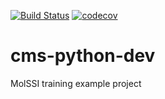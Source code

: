 [![Build Status](https://travis-ci.org/yaoyi92/cms-python-dev.svg?branch=master)](https://travis-ci.org/yaoyi92/cms-python-dev)
[![codecov](https://codecov.io/gh/yaoyi92/cms-python-dev/branch/master/graph/badge.svg)](https://codecov.io/gh/yaoyi92/cms-python-dev)

# cms-python-dev
MolSSI training example project

